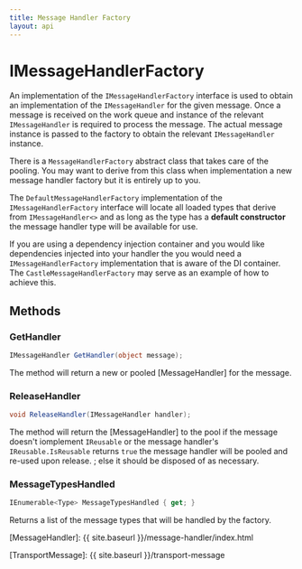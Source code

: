 ```yaml
---
title: Message Handler Factory
layout: api
---
```

# IMessageHandlerFactory

An implementation of the `IMessageHandlerFactory` interface is used to obtain an implementation of the `IMessageHandler` for the given message.  Once a message is received on the work queue and instance of the relevant `IMessageHandler` is required to process the message.  The actual message instance is passed to the factory to obtain the relevant `IMessageHandler` instance.

There is a `MessageHandlerFactory` abstract class that takes care of the pooling.  You may want to derive from this class when implementation a new message handler factory but it is entirely up to you.

The `DefaultMessageHandlerFactory` implementation of the `IMessageHandlerFactory` interface will locate all loaded types that derive from `IMessageHandler<>` and as long as the type has a **default constructor** the message handler type will be available for use.

If you are using a dependency injection container and you would like dependencies injected into your handler the you would need a `IMessageHandlerFactory` implementation that is aware of the DI container.  The `CastleMessageHandlerFactory` may serve as an example of how to achieve this.

## Methods

### GetHandler

~~~ c#
IMessageHandler GetHandler(object message);
~~~

The method will return a new or pooled [MessageHandler] for the message.

### ReleaseHandler

~~~ c#
void ReleaseHandler(IMessageHandler handler);
~~~

The method will return the [MessageHandler] to the pool if the message doesn't iomplement `IReusable` or the message handler's `IReusable.IsReusable` returns `true` the message handler will be pooled and re-used upon release. ; else it should be disposed of as necessary.

### MessageTypesHandled

~~~ c#
IEnumerable<Type> MessageTypesHandled { get; }
~~~

Returns a list of the message types that will be handled by the factory.

[MessageHandler]: {{ site.baseurl }}/message-handler/index.html

[TransportMessage]: {{ site.baseurl }}/transport-message